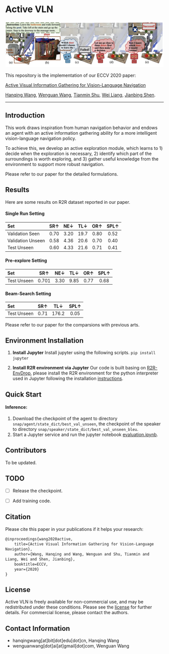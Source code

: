 # Active VLN

<div align="center">
    <img src="imgs/logo.png", width="700">
</div>

This repository is the implementation of our ECCV 2020 paper:

[Active Visual Information Gathering for Vision-Language Navigation](https://arxiv.org/abs/2007.08037)

[Hanqing Wang](https://https://hanqingwangai.github.io/), [Wenguan Wang](https://sites.google.com/view/wenguanwang), [Tianmin Shu](https://www.tshu.io/index.html), [Wei Liang](http://iitlab.bit.edu.cn/mcislab/~liangwei/), [Jianbing Shen](https://www.researchgate.net/profile/Jianbing_Shen).


-----------

## Introduction
This work draws inspiration from human navigation behavior and endows an agent with an active information gathering ability for a more intelligent vision-language navigation policy. 

To achieve this, we develop an active exploration module, which learns to 1) decide when the exploration is necessary, 2) identify which part of the surroundings is worth exploring, and 3) gather useful knowledge from the environment to support more robust navigation.

Please refer to our paper for the detailed formulations.


## Results
Here are some results on R2R dataset reported in our paper.
#### Single Run Setting

<center>

| Set | SR↑    | NE↓ | TL↓ | OR↑ | SPL↑ |
|:-------|:-----:|:-------:|:-------:|:-------:|:-------:|
| Validation Seen | 0.70 | 3.20 | 19.7 | 0.80 | 0.52 |
| Validation Unseen | 0.58 | 4.36 | 20.6 | 0.70 | 0.40 |
| Test Unseen | 0.60 | 4.33 | 21.6 | 0.71 | 0.41 |

</center>

#### Pre-explore Setting
<center>

| Set | SR↑    | NE↓ | TL↓ | OR↑ | SPL↑ |
|:-------|:-----:|:-------:|:-------:|:-------:|:-------:|
|Test Unseen| 0.701 | 3.30 | 9.85 | 0.77 | 0.68 |

</center>


#### Beam-Search Setting
<center>

| Set | SR↑    | TL↓  | SPL↑ |
|:-------|:-----:|:-------:|:-------:|
|Test Unseen| 0.71 | 176.2 | 0.05 |

</center>


Please refer to our paper for the comparsions with previous arts.




## Environment Installation
1. **Install Jupyter** 
  Install jupyter using the following scripts. `pip install jupyter`

2. **Install R2R environment via Jupyter**
  Our code is built basing on [R2R-EnvDrop](https://github.com/airsplay/R2R-EnvDrop), please install the R2R environment for the python interpreter used in Jupyter following the installation [instructions](https://github.com/airsplay/R2R-EnvDrop#environment-installation).

## Quick Start
#### Inference:
1. Download the checkpoint of the agent to directory `snap/agent/state_dict/best_val_unseen`, the checkpoint of the speaker to directory `snap/speaker/state_dict/best_val_unseen_bleu`.
2. Start a Jupyter service and run the jupyter notebook [evaluation.ipynb](evaluation.ipynb).


## Contributors
To be updated.

## TODO
- [ ] Release the checkpoint.
- [ ] Add training code.



## Citation
Please cite this paper in your publications if it helps your research:

    @inproceedings{wang2020active,
        title={Active Visual Information Gathering for Vision-Language Navigation},
        author={Wang, Hanqing and Wang, Wenguan and Shu, Tianmin and Liang, Wei and Shen, Jianbing},
        booktitle=ECCV,
        year={2020}
    }



## License
Active VLN is freely available for non-commercial use, and may be redistributed under these conditions. Please see the [license](LICENSE) for further details. For commercial license, please contact the authors.

## Contact Information
- hanqingwang[at]bit[dot]edu[dot]cn, Hanqing Wang
- wenguanwang[dot]ai[at]gmail[dot]com, Wenguan Wang

